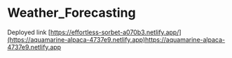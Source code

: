 # Weather_Forecasting
Deployed link
[https://effortless-sorbet-a070b3.netlify.app/](https://aquamarine-alpaca-4737e9.netlify.app)https://aquamarine-alpaca-4737e9.netlify.app
